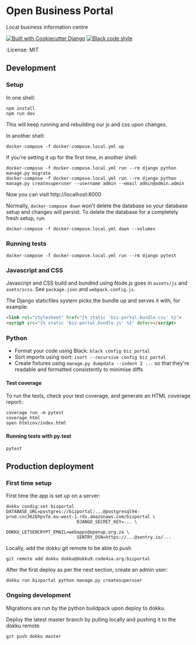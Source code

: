 Open Business Portal
====================

Local business information centre

[![Built with Cookiecutter Django](https://img.shields.io/badge/built%20with-Cookiecutter%20Django-ff69b4.svg)](https://github.com/pydanny/cookiecutter-django/)
[![Black code style](https://img.shields.io/badge/code%20style-black-000000.svg)](https://github.com/ambv/black)

:License: MIT


Development
-----------

### Setup

In one shell:

    npm install
    npm run dev

This will keep running and rebuilding our js and css upon changes.

In another shell:

    docker-compose -f docker-compose.local.yml up

If you're setting it up for the first time, in another shell:

    docker-compose -f docker-compose.local.yml run --rm django python manage.py migrate
    docker-compose -f docker-compose.local.yml run --rm django python manage.py createsuperuser --username admin --email admin@admin.admin

Now you can visit http://localhost:8000

Normally, `docker-compose down` won't delete the database so your database setup and changes will persist. To delete the database for a completely fresh setup, run

    docker-compose -f docker-compose.local.yml down --volumes


### Running tests

    docker-compose -f docker-compose.local.yml run --rm django pytest


### Javascript and CSS

Javascript and CSS build and bundled using Node.js goes in `assets/js` and `asets/scss`.
See `package.json` and `webpack.config.js`.

The Django staticfiles system picks the bundle up and serves it with, for example:

```html
<link rel="stylesheet" href="{% static 'biz-portal.bundle.css' %}">
<script src="{% static 'biz-portal.bundle.js' %}" defer></script>
```

### Python

- Format your code using Black: `black config biz_portal`
- Sort imports using isort: `isort --recursive config biz_portal`
- Create fixtures using `manage.py dumpdata --indent 2 ...` so that they're
readable and formatted consistently to minimise diffs

#### Test coverage

To run the tests, check your test coverage, and generate an HTML coverage report::

    coverage run -m pytest
    coverage html
    open htmlcov/index.html


#### Running tests with py.test

    pytest


Production deployment
---------------------

### First time setup

First time the app is set up on a server:

```
dokku condig:set bizportal DATABASE_URL=postgres://bizportal:...@postgresql94-prod.cnc362bhpvfe.eu-west-1.rds.amazonaws.com/bizportal \
                           DJANGO_SECRET_KEY=... \
                           DOKKU_LETSENCRYPT_EMAIL=webapps@openup.org.za \
                           SENTRY_DSN=https://...@sentry.io/...
```

Locally, add the dokku git remote to be able to push

```
git remote add dokku dokku@dokku9.code4sa.org:bizportal
```

After the first deploy as per the next section, create an admin user:

```
dokku run bizportal python manage.py createsuperuser
```

### Ongoing development

Migrations are run by the python buildpack upon deploy to dokku.

Deploy the latest master branch by pulling locally and pushing it to the dokku remote

```
git push dokku master
```